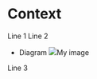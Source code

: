 # Context
Line 1
Line 2

- Diagram
<img src="https://www.draw.io/?lightbox=1&highlight=0000ff&edit=_blank&layers=1&nav=1#R7VrZUuM4FP2a1Ew%2FQHlJnPQjCUw3XTUzQGiYtylh39gqZMstyVn661uS5d1hqSIhVPrFWFebdY7OvVcKA3cWr78wlEZ%2F0wDIwLGC9cA9HziO7XpD%2BUdZNrllPDSGkOHANKoMc%2FwTjNEy1gwHwBsNBaVE4LRp9GmSgC8aNsQYXTWbLShpzpqiEDqGuY9I13qPAxHl1snIquxfAYdRMbNtmZoYFY2NgUcooKuayb0YuDNGqcjf4vUMiAKvwCXv99eW2vLDGCTiJR2u6Vf%2FOgiW3uP%2F3%2F67O1v%2BvJquTpx8lCUimVnwNMMSItktVsjkXy42BRxyEal65QLSgTtNgeEYBDBjuqrK01WEBcxT5Kv2K7k7pC0SMZElW74u8BoKvlW5uxyzwiUwAeuaySzvC1A5FdvIJqZ2aJDelFzk5VVFnF2wEdVI84wNmb0SliNXcMoXg%2Bgr0HU76A4cj8hZpw%2FyJVQvTbjds6KBnK9sI6vvsZ5NoFA9I6gIkquTiyuMDFKq1RDHWKglJWpwggRw0SFTwiqapHDB6CPMKKGK0YQmoJkipGVCBIeJLBJYqBEURVhq5syYYxwEapLePcBolgSgYLN2QrtjdWkfTnpod3ZF%2B7BD%2B1XGo4%2BpKWd0aKIaddC9yRIlALnF%2BccC1%2FZeAK61T3DHWz3WgiaiAa33I6NFxQnXuEjvZUlI1lVl4cJmlzXHlg9V%2BrYj8UvDHre0T680eT4Y1YW0NRTdScksNu0wdBQUOu57h5bPz5PYiDVbWVStZF7dTiZkgqGMf948kUd8GjgzjYH%2BXB%2BlImPQyEA4FlTDWAwb4PCIEhCvu0s8b5%2B7pAgjtW0yYyDJU8Tf6GMQk8%2Fzizv5hGT5saKm%2B5Ko2afKnUVN2%2B7g3ZHl0wQ8l%2Fj7RW9UjICTUnKz8yrzzwfO7eXwmNEkBh2%2FT6oxceKTLKiU2xarEX3rSHEUEnZ7zhDjvUZru3t2vGU4DIGBIoUm9b0QA8u9tyIqRlwp8%2B2J8iW8WvLvS5XbpGrcZWq%2FeZXdPe5pQT7nYw9BOSoTN87Z2ZGSJj387DVlsrsHxlcqSTvN2wirzEg%2FkPaSiwWw3KkaF6k75b6U04z51YXMAVL%2F9lQPe%2BLwyN0r1V6H6jMWUi3HAFJCN3kU%2FEjZThvk0bsnO9vvCMrEpQ%2F1rSnOuW7DCwE9TtRrxnFS3XUGsDzV86kqKQt97xlhP6rSmO5ZppXHtCRZJjTqLMMjmulrWEQ47UmN6pvnKBOiUc%2FtxXi0V2137y%2Buv1%2FMby%2F%2F%2FWd%2BoMnODqLrpEmL13fX3cPKZFesFHTXWLmPkFKJyGNsJctEcdI%2BjjzhlQ9BSDUGbacom0%2B03oDOlsq8npuDYd%2F9785Upvq3%2BLzUaY8i6wHxZsok1y6RzQhi%2Bao51lV0UZKeMlhimvEm8X%2FwYoqaP1dJFj6FU92LxlToucpW5tIp31zYzKDvnSK0VH8eANTkcaZ%2BHCZNr10Gl%2B0HY3Oe1vmdLxf6ez%2F2u5dxf%2FL%2B%2Bg0pi9WP37qu9i8E7sUv">My image</img>

Line 3

